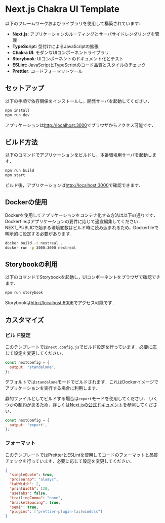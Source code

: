 
# Next.js Chakra UI Template

以下のフレームワークおよびライブラリを使用して構築されています:

- **Next.js**: アプリケーションのルーティングとサーバサイドレンダリングを管理
- **TypeScript**: 型付けによるJavaScriptの拡張
- **Chakra UI**: モダンなUIコンポーネントライブラリ
- **Storybook**: UIコンポーネントのドキュメント化とテスト
- **ESLint**: JavaScriptとTypeScriptのコード品質とスタイルのチェック
- **Prettier**: コードフォーマットツール

## セットアップ

以下の手順で依存関係をインストールし，開発サーバを起動してください．

```bash
npm install
npm run dev
```

アプリケーションは[http://localhost:3000](http://localhost:3000)でブラウザからアクセス可能です．

## ビルド方法

以下のコマンドでアプリケーションをビルドし，本番環境用サーバを起動します．

```bash
npm run build
npm start
```

ビルド後，アプリケーションは[http://localhost:3000](http://localhost:3000)で確認できます．

## Dockerの使用

Dockerを使用してアプリケーションをコンテナ化する方法は以下の通りです．Dockerfileはアプリケーションの要件に応じて適宜編集してください．NEXT_PUBLICで始まる環境変数はビルド時に読み込まれるため，Dockerfileで明示的に設定する必要があります．

```bash
docker build -t nextreal .
docker run -p 3000:3000 nextreal
```

## Storybookの利用

以下のコマンドでStorybookを起動し，UIコンポーネントをブラウザで確認できます．

```bash
npm run storybook
```

Storybookは[http://localhost:6006](http://localhost:6006)でアクセス可能です．

## カスタマイズ

### ビルド設定

このテンプレートでは`next.config.js`でビルド設定を行っています．必要に応じて設定を変更してください．

```javascript
const nextConfig = {
  output: 'standalone',
};
```

デフォルトでは`standalone`モードでビルドされます．これはDockerイメージでアプリケーションを実行する場合に利用します．

静的ファイルとしてビルドする場合は`export`モードを使用してください．
いくつかの制約があるため，詳しくは[Next.jsの公式ドキュメント](https://nextjs.org/docs/app/building-your-application/deploying/static-exports)を参照してください．

```javascript
const nextConfig = {
  output: 'export',
};
```

### フォーマット

このテンプレートではPreitterとESLintを使用してコードのフォーマットと品質チェックを行っています．必要に応じて設定を変更してください．

```json
{
  "singleQuote": true,
  "proseWrap": "always",
  "tabWidth": 2,
  "printWidth": 120,
  "useTabs": false,
  "trailingComma": "none",
  "bracketSpacing": true,
  "semi": true,
  "plugins": ["prettier-plugin-tailwindcss"]
}
```